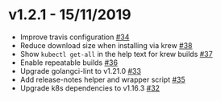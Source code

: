 v1.2.1 - 15/11/2019
==

* Improve travis configuration [#34](https://github.com/corneliusweig/ketall/pull/34)
* Reduce download size when installing via krew [#38](https://github.com/corneliusweig/ketall/pull/38)
* Show `kubectl get-all` in the help text for krew builds [#37](https://github.com/corneliusweig/ketall/pull/37)
* Enable repeatable builds [#36](https://github.com/corneliusweig/ketall/pull/36)
* Upgrade golangci-lint to v1.21.0 [#33](https://github.com/corneliusweig/ketall/pull/33)
* Add release-notes helper and wrapper script [#35](https://github.com/corneliusweig/ketall/pull/35)
* Upgrade k8s dependencies to v1.16.3 [#32](https://github.com/corneliusweig/ketall/pull/32)

